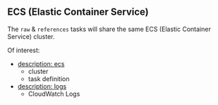 <br>

## ECS (Elastic Container Service)

The `raw` & `references` tasks will share the same ECS (Elastic Container Service) cluster.

Of interest:
* [description: ecs](https://awscli.amazonaws.com/v2/documentation/api/latest/reference/ecs/index.html)
  * cluster
  * task definition
* [description: logs](https://awscli.amazonaws.com/v2/documentation/api/latest/reference/logs/index.html)
  * CloudWatch Logs



<br>
<br>

<br>
<br>

<br>
<br>

<br>
<br>

